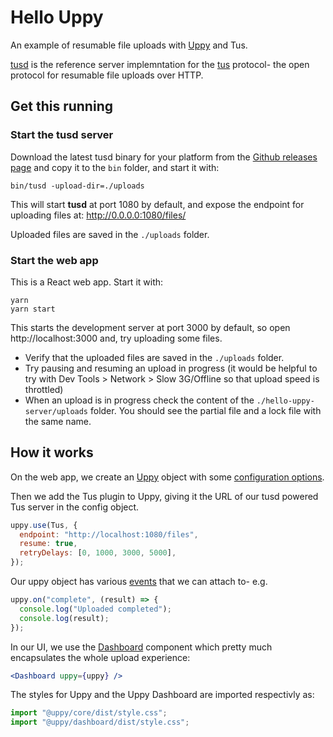 # Hello Uppy

An example of resumable file uploads with [Uppy](https://uppy.io/) and Tus.

[tusd](https://github.com/tus/tusd) is the reference server implemntation for the [tus](https://tus.io/) protocol- the open protocol for resumable file uploads over HTTP.

## Get this running

### Start the tusd server

Download the latest tusd binary for your platform from the [Github releases page](https://github.com/tus/tusd/releases/latest) and copy it to the `bin` folder, and start it with:

```shell
bin/tusd -upload-dir=./uploads
```

This will start **tusd** at port 1080 by default, and expose the endpoint for uploading files at: http://0.0.0.0:1080/files/

Uploaded files are saved in the `./uploads` folder.

### Start the web app

This is a React web app. Start it with:

```shell
yarn
yarn start
```

This starts the development server at port 3000 by default, so open http://localhost:3000 and, try uploading some files.

- Verify that the uploaded files are saved in the `./uploads` folder.
- Try pausing and resuming an upload in progress (it would be helpful to try with Dev Tools > Network > Slow 3G/Offline so that upload speed is throttled)
- When an upload is in progress check the content of the `./hello-uppy-server/uploads` folder. You should see the partial file and a lock file with the same name.

## How it works

On the web app, we create an [Uppy](https://uppy.io/docs/uppy/) object with some [configuration options](https://uppy.io/docs/uppy/#Options).

Then we add the Tus plugin to Uppy, giving it the URL of our tusd powered Tus server in the config object.

```javascript
uppy.use(Tus, {
  endpoint: "http://localhost:1080/files",
  resume: true,
  retryDelays: [0, 1000, 3000, 5000],
});
```

Our uppy object has various [events](https://uppy.io/docs/uppy/#Events) that we can attach to- e.g.

```javascript
uppy.on("complete", (result) => {
  console.log("Uploaded completed");
  console.log(result);
});
```

In our UI, we use the [Dashboard](https://uppy.io/docs/dashboard/) component which pretty much encapsulates the whole upload experience:

```jsx
<Dashboard uppy={uppy} />
```

The styles for Uppy and the Uppy Dashboard are imported respectivly as:

```javascript
import "@uppy/core/dist/style.css";
import "@uppy/dashboard/dist/style.css";
```


